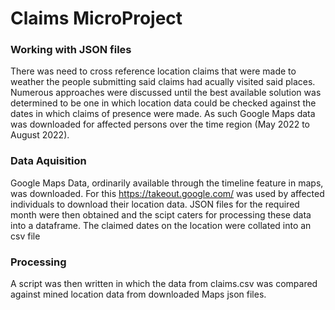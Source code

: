 # Claims MicroProject
### Working with JSON files ###

There was need to cross reference location claims that were made to weather the people submitting said claims had acually visited said places. Numerous approaches were discussed until the best available solution was determined to be one in which location data could be checked against the dates in which claims of presence were made. As such Google Maps data was downloaded for affected persons over the time region (May 2022 to August 2022). 

### Data Aquisition ###

Google Maps Data, ordinarily available through the timeline feature in maps, was downloaded. For this https://takeout.google.com/ was used by affected individuals to download their location data. JSON files for the required month were then obtained and the scipt caters for processing these data into a dataframe. The claimed dates on the location were collated into an csv file

### Processing ###

A script was then written in which the data from claims.csv was compared against mined location data from downloaded Maps json files.  
